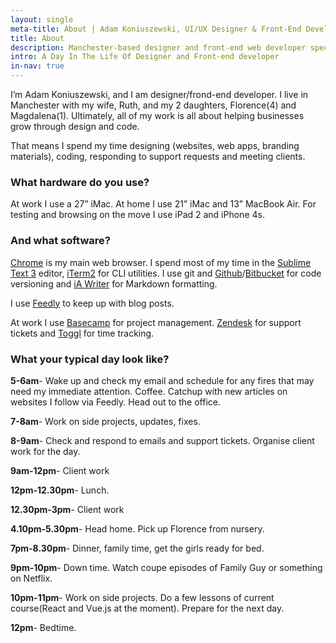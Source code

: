 ```yaml
---
layout: single
meta-title: About | Adam Koniuszewski, UI/UX Designer & Front-End Developer
title: About
description: Manchester-based designer and front-end web developer specialising in high quality responsive websites and exceptional user experience.
intro: A Day In The Life Of Designer and Front-end developer
in-nav: true
---
```


I’m Adam Koniuszewski, and I am designer/frond-end developer. I live in Manchester with my wife, Ruth, and my 2 daughters, Florence(4) and Magdalena(1). Ultimately, all of my work is all about helping businesses grow through design and code.

That means I spend my time designing (websites, web apps, branding materials), coding, responding to support requests and meeting clients.

### What hardware do you use?

At work I use a 27” iMac. At home I use 21” iMac and 13” MacBook Air. For testing and browsing on the move I use iPad 2 and iPhone 4s.

### And what software?

[Chrome](https://www.google.com/chrome/) is my main web browser. I spend most of my time in the [Sublime Text 3](https://www.sublimetext.com/3) editor, [iTerm2](https://www.iterm2.com/) for CLI utilities. I use git and [Github](https://github.com/)/[Bitbucket](https://bitbucket.org/) for code versioning and [iA Writer](https://ia.net/writer/mac/) for Markdown formatting. 

I use [Feedly](http://feedly.com/) to keep up with blog posts.

At work I use [Basecamp](https://basecamp.com/) for project management. [Zendesk](https://www.zendesk.com/) for support tickets and [Toggl](https://toggl.com/) for time tracking. 

### What your typical day look like?

**5-6am**- Wake up and check my email and schedule for any fires that may need my immediate attention. Coffee. Catchup with new articles on websites I follow via Feedly. Head out to the office.

**7-8am**- Work on side projects, updates, fixes.

**8-9am**- Check and respond to emails and support tickets. Organise client work for the day.

**9am-12pm**- Client work

**12pm-12.30pm**- Lunch.

**12.30pm-3pm**- Client work

**4.10pm-5.30pm**- Head home. Pick up Florence from nursery.

**7pm-8.30pm**- Dinner, family time, get the girls ready for bed.

**9pm-10pm**- Down time. Watch coupe episodes of Family Guy or something on Netflix.

**10pm-11pm**- Work on side projects. Do a few lessons of current course(React and Vue.js at the moment). Prepare for the next day. 

**12pm**- Bedtime.


